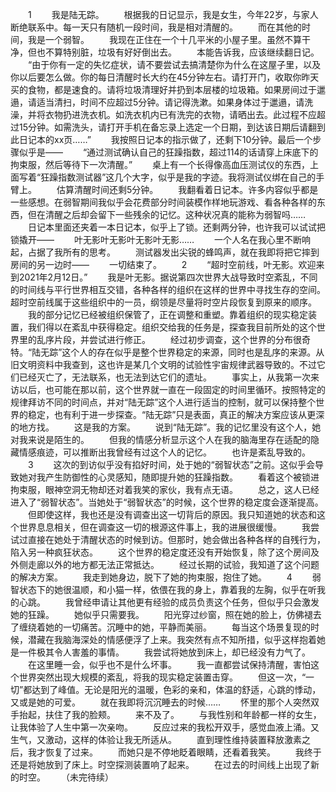 　　1
　　我是陆无踪。
　　根据我的日记显示，我是女生，今年22岁，与家人断绝联系中。每一天只有随机一段时间，我是相对清醒的。
　　而在其他的时间，我是一个弱智。
　　我现在正住在一个十几平米的小屋子里。虽然不算干净，但也不算特别脏，垃圾有好好倒出去。
　　本能告诉我，应该继续翻日记。
　　“由于你有一定的失忆症状，请不要尝试去搞清楚你为什么在这屋子里，以及你以后要怎么做。你的每日清醒时长大约在45分钟左右。请打开门，收取你昨天买的食物，都是速食的。请将垃圾清理好并扔到本层楼的垃圾箱。如果房间过于邋遢，请适当清扫，时间不应超过5分钟。请记得洗漱。如果身体过于邋遢，请洗澡，并将衣物扔进洗衣机。如洗衣机内已有洗完的衣物，请晒出去。此过程不应超过15分钟。如需洗头，请打开手机在备忘录上选定一个日期，到达该日期后请翻到此日记本的xx页……”
　　我按照日记本的指示做了，还剩下10分钟。最后一个步骤似乎是——
　　“通过测试确认自己的狂躁指数，超过114的话请穿上床底下的拘束服，然后等待下一次清醒。”
　　桌上有一个长得像高血压测试仪的东西，上面写着“狂躁指数测试器”这几个大字，似乎是我的字迹。我将测试仪绑在自己的手臂上。
　　估算清醒时间还剩5分钟。
　　我翻看着日记本。许多内容似乎都是一些感想。在弱智期间我似乎会花费部分时间装模作样地玩游戏、看各种各样的东西，但在清醒之后却会留下一些残余的记忆。这种状况真的能称为弱智吗……
　　日记本里面还夹着一本日记本，似乎上了锁。还剩两分钟，也许我可以试试把锁撬开——
　　叶无影叶无影叶无影叶无影……
　　一个人名在我心里不断响起，占据了我所有的思考。
　　测试器发出尖锐的蜂鸣声，就在我即将把它摔到房间的另一边时——
　　一切结束了。
　　2
　　“超时空前线，叶无影。欢迎来到2021年2月12日。”
　　我是叶无影。据说第四次世界大战导致时空紊乱，不同的时间线与平行世界相互交错，各种各样的组织在这样的世界中寻找生存的空间。超时空前线属于这些组织中的一员，纲领是尽量将时空片段恢复到原来的顺序。
　　我的部分记忆已经被组织保管了，正在调整和重塑。靠着组织的现实稳定装置，我们得以在紊乱中获得稳定。组织交给我的任务是，探查我目前所处的这个世界里的乱序片段，并尝试进行修正。
　　经过初步调查，这个世界的分布很奇特。“陆无踪”这个人的存在似乎是整个世界稳定的来源，同时也是乱序的来源。从旧文明资料中我查到，这也许是某几个文明的试验性宇宙规律武器导致的。不过它们已经灭亡了，无法联系，也无法到达它们的遗址。
　　事实上，从我第一次来访以后，也可能在那以前，这个世界就一直在一段固定的时间里循环。按照特定的规律拜访不同的时间点，并对“陆无踪”这个人进行适当的控制，就可以保持整个世界的稳定，也有利于进一步探查。“陆无踪”只是表面，真正的解决方案应该从更深的地方找。
　　这是我的方案。
　　说到“陆无踪”。我的记忆里没有这个人，她对我来说是陌生的。
　　但我的情感分析显示这个人在我的脑海里存在适配的隐藏情感痕迹，可以推断出我曾经有过这个人的记忆。
　　也许是紊乱导致的。
　　3
　　这次的到访似乎没有掐好时间，处于她的“弱智状态”之前。这似乎会导致她对我产生防御性的心灵感知，随即提升她的狂躁指数。
　　看着这个被锁进拘束服，眼神空洞无物却还对着我笑的家伙，我有点无语。
　　总之，这人已经进入了“弱智状态”。当她处于“弱智状态”的时候，这个世界的稳定度会逐渐提高。
　　但即使这样，我也还是没有调查出这一切背后的原因。我只知道她的状态和这个世界息息相关，但在调查这一切的根源这件事上，我的进展很缓慢。
　　我尝试过直接在她处于清醒状态的时候到访。但那时，她会做出各种各样的自残行为，陷入另一种疯狂状态。
　　这个世界的稳定度还没有开始恢复，除了这个房间及外侧走廊以外的地方都无法正常抵达。
　　经过长期的试验，我知道了这个问题的解决方案。
　　我走到她身边，脱下了她的拘束服，抱住了她。
　　4
　　弱智状态下的她很温顺，和小猫一样，依偎在我的身上，靠着我的左胸，似乎在听我的心跳。
　　我曾经申请让其他更有经验的成员负责这个任务，但似乎只会激发她的狂躁。
　　她似乎只需要我。
　　阳光穿过纱窗，照在她的脸上，仿佛褪去了缠绕着她的一切痛苦。沉睡中的她，平静而美丽。
　　每当这个场景复现的时候，潜藏在我脑海深处的情感便浮了上来。我突然有点不知所措，似乎这样抱着她是一件极其令人害羞的事情。
　　我尝试将她放到床上，却已经没有力气了。
　　在这里睡一会，似乎也不是什么坏事。
　　我一直都尝试保持清醒，害怕这个世界突然出现大规模的紊乱，将我的现实稳定装置击穿。
　　但这一次，“一切”都达到了峰值。无论是阳光的温暖，色彩的亲和，体温的舒适，心跳的悸动，又或是她的可爱。
　　就在我即将沉沉睡去的时候……
　　怀里的那个人突然双手抬起，扶住了我的脸颊。
　　来不及了。
　　与我性别和年龄都一样的女生，让我体验了人生中第一次亲吻。
　　反应过来的我松开双手，感觉血液上涌。又生气，又激动，这样的体验让我无所适从。
　　直到理性维持装置释放激素之后，我才恢复了过来。
　　而她只是不停地眨着眼睛，还看着我笑。
　　我终于还是将她放到了床上。时空探测装置响了起来。
　　在过去的时间线上出现了新的时空。
　　（未完待续）
<!-- ##{"timestamp":1613127454}## -->